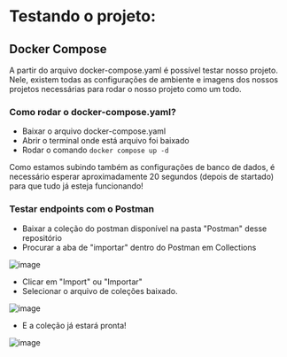 # Testando o projeto:

## Docker Compose
A partir do arquivo docker-compose.yaml é possível testar nosso projeto. Nele, existem todas as configurações de ambiente e imagens dos nossos projetos necessárias para rodar o nosso projeto como um todo.

### Como rodar o docker-compose.yaml?
- Baixar o arquivo docker-compose.yaml
- Abrir o terminal onde está arquivo foi baixado
- Rodar o comando ``` docker compose up -d ```

Como estamos subindo também as configurações de banco de dados, é necessário esperar aproximadamente 20 segundos (depois de startado) para que tudo já esteja funcionando!

### Testar endpoints com o Postman
- Baixar a coleção do postman disponível na pasta "Postman" desse repositório
- Procurar a aba de "importar" dentro do Postman em Collections

 ![image](https://github.com/user-attachments/assets/4e3a7e13-2f75-4435-a207-9a3abf01f8bd)

- Clicar em "Import" ou "Importar"
- Selecionar o arquivo de coleções baixado.

![image](https://github.com/user-attachments/assets/47cfb1b6-f934-4dd7-bc21-e14e0ce71d25)

- E a coleção já estará pronta!
  
![image](https://github.com/user-attachments/assets/8992e5c9-a874-4b9e-80f6-d0836b065ad2)
